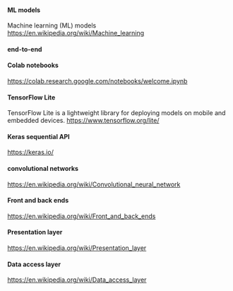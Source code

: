 #### ML models
Machine learning (ML) models
https://en.wikipedia.org/wiki/Machine_learning

#### end-to-end

####  Colab notebooks
https://colab.research.google.com/notebooks/welcome.ipynb
 

#### TensorFlow Lite
TensorFlow Lite is a lightweight library for deploying models on mobile and embedded devices.
https://www.tensorflow.org/lite/

#### Keras sequential API
https://keras.io/

#### convolutional networks
https://en.wikipedia.org/wiki/Convolutional_neural_network

#### Front and back ends
https://en.wikipedia.org/wiki/Front_and_back_ends

#### Presentation layer
https://en.wikipedia.org/wiki/Presentation_layer

#### Data access layer
https://en.wikipedia.org/wiki/Data_access_layer
